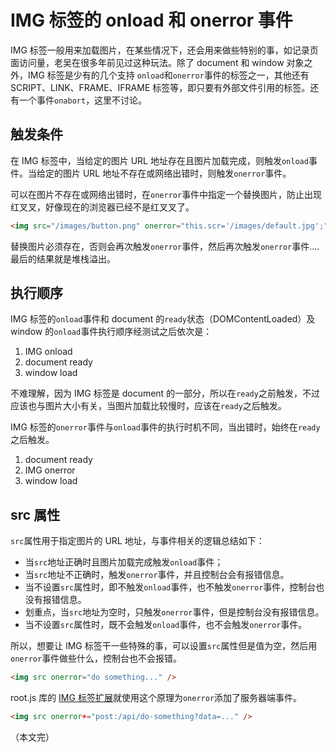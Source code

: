 # IMG 标签的 onload 和 onerror 事件

IMG 标签一般用来加载图片，在某些情况下，还会用来做些特别的事，如记录页面访问量，老吴在很多年前见过这种玩法。除了 document 和 window 对象之外，IMG 标签是少有的几个支持 `onload`和`onerror`事件的标签之一，其他还有 SCRIPT、LINK、FRAME、IFRAME 标签等，即只要有外部文件引用的标签。还有一个事件`onabort`，这里不讨论。

## 触发条件

在 IMG 标签中，当给定的图片 URL 地址存在且图片加载完成，则触发`onload`事件。当给定的图片 URL 地址不存在或网络出错时，则触发`onerror`事件。

可以在图片不存在或网络出错时，在`onerror`事件中指定一个替换图片，防止出现红叉叉，好像现在的浏览器已经不是红叉叉了。

```html
<img src="/images/button.png" onerror="this.scr='/images/default.jpg';" />
```

替换图片必须存在，否则会再次触发`onerror`事件，然后再次触发`onerror`事件.... 最后的结果就是堆栈溢出。

## 执行顺序

IMG 标签的`onload`事件和 document 的`ready`状态（DOMContentLoaded）及 window 的`onload`事件执行顺序经测试之后依次是：

1. IMG onload
2. document ready
3. window load 

不难理解，因为 IMG 标签是 document 的一部分，所以在`ready`之前触发，不过应该也与图片大小有关，当图片加载比较慢时，应该在`ready`之后触发。

IMG 标签的`onerror`事件与`onload`事件的执行时机不同，当出错时，始终在`ready`之后触发。

1. document ready
2. IMG onerror
3. window load

## src 属性

`src`属性用于指定图片的 URL 地址，与事件相关的逻辑总结如下：

* 当`src`地址正确时且图片加载完成触发`onload`事件；
* 当`src`地址不正确时，触发`onerror`事件，并且控制台会有报错信息。
* 当不设置`src`属性时，即不触发`onload`事件，也不触发`onerror`事件，控制台也没有报错信息。
* 划重点，当`src`地址为空时，只触发`onerror`事件，但是控制台没有报错信息。
* 当不设置`src`属性时，既不会触发`onload`事件，也不会触发`onerror`事件。

所以，想要让 IMG 标签干一些特殊的事，可以设置`src`属性但是值为空，然后用`onerror`事件做些什么，控制台也不会报错。

```html
<img src onerror="do something..." />
```

root.js 库的 [IMG 标签扩展](/root.js/image.md)就使用这个原理为`onerror`添加了服务器端事件。

```html
<img src onerror+="post:/api/do-something?data=..." />
```

（本文完）